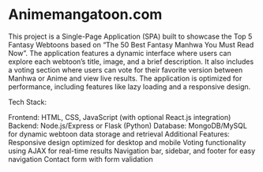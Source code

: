 # Animemangatoon.com
This project is a Single-Page Application (SPA) built to showcase the Top 5 Fantasy Webtoons based on “The 50 Best Fantasy Manhwa You Must Read Now”. The application features a dynamic interface where users can explore each webtoon’s title, image, and a brief description. It also includes a voting section where users can vote for their favorite version between Manhwa or Anime and view live results. The application is optimized for performance, including features like lazy loading and a responsive design.

Tech Stack:

Frontend: HTML, CSS, JavaScript (with optional React.js integration)
Backend: Node.js/Express or Flask (Python)
Database: MongoDB/MySQL for dynamic webtoon data storage and retrieval
Additional Features:
Responsive design optimized for desktop and mobile
Voting functionality using AJAX for real-time results
Navigation bar, sidebar, and footer for easy navigation
Contact form with form validation
